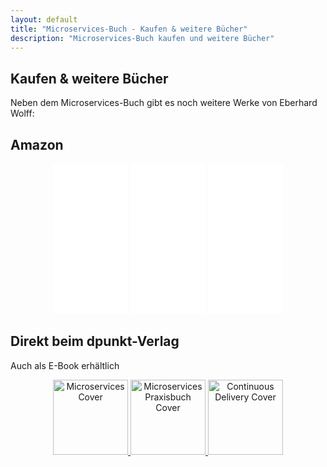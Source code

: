 ```yaml
---
layout: default
title: "Microservices-Buch - Kaufen & weitere Bücher"
description: "Microservices-Buch kaufen und weitere Bücher"
---
```


Kaufen & weitere Bücher 
---

Neben dem Microservices-Buch gibt es noch weitere Werke von Eberhard Wolff:

## Amazon
      
<center>
<iframe style="width:120px;height:240px;" marginwidth="0" marginheight="0" scrolling="no" frameborder="0" src="//ws-eu.amazon-adsystem.com/widgets/q?ServiceVersion=20070822&OneJS=1&Operation=GetAdHtml&MarketPlace=DE&source=ac&ref=tf_til&ad_type=product_link&tracking_id=springbuch-21&marketplace=amazon&region=DE&placement=3864905559&asins=3864905559&linkId=20a016db4d7b726cba4a2a616a6e84de&show_border=false&link_opens_in_new_window=false&price_color=333333&title_color=0066c0&bg_color=ffffff">
</iframe>


<iframe style="width:120px;height:240px;" marginwidth="0" marginheight="0" scrolling="no" frameborder="0" src="//ws-eu.amazon-adsystem.com/widgets/q?ServiceVersion=20070822&OneJS=1&Operation=GetAdHtml&MarketPlace=DE&source=ac&ref=tf_til&ad_type=product_link&tracking_id=springbuch-21&marketplace=amazon&region=DE&placement=3864905265&asins=3864905265&linkId=b548c5d67b6d1cbe890be7e5d5ee70bc&show_border=false&link_opens_in_new_window=false&price_color=333333&title_color=0066C0&bg_color=FFFFFF">
</iframe>

<iframe style="width:120px;height:240px;" marginwidth="0" marginheight="0" scrolling="no" frameborder="0" src="//ws-eu.amazon-adsystem.com/widgets/q?ServiceVersion=20070822&OneJS=1&Operation=GetAdHtml&MarketPlace=DE&source=ac&ref=tf_til&ad_type=product_link&tracking_id=springbuch-21&marketplace=amazon&region=DE&placement=3864903718&asins=3864903718&linkId=&show_border=true&link_opens_in_new_window=true">
</iframe>

</center>

## Direkt beim dpunkt-Verlag

Auch als E-Book erhältlich
      
<center>
<p>
<a href="http://www.dpunkt.de/book_details.php?id=13159&ref=1008"><img
      src="https://www.dpunkt.de/common/images/cover_masterid/300/13159.jpg" width="120"
      alt="Microservices Cover" />
</a>
<a href="https://www.dpunkt.de/book_details.php?id=13065&ref=1008"><img
      src="https://www.dpunkt.de/common/images/cover_masterid/300/13065.jpg" width="120"
      alt="Microservices Praxisbuch Cover" />
</a>
<a href="http://www.dpunkt.de/book_details.php?id=5797&ref=1008"><img
      src="https://www.dpunkt.de/common/images/cover_masterid/300/12506.jpg" width="120"
      alt="Continuous Delivery Cover" />
</a>
</p>
</center>
